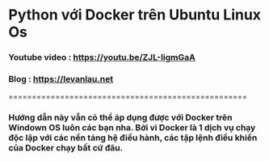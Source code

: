 # Python với Docker trên Ubuntu Linux Os

### Youtube video : https://youtu.be/ZJL-IigmGaA
### Blog : https://levanlau.net

===================================================

### Hướng dẫn này vẫn có thể áp dụng được với Docker trên Windown OS luôn các bạn nha. Bởi vì Docker là 1 dịch vụ chạy độc lập với các nền tảng hệ điều hành, các tập lệnh điều khiển của Docker chạy bất cứ đâu.
